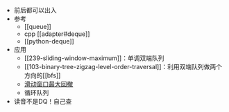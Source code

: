 - 前后都可以出入
- 参考
  - [[queue]]
  - cpp [[adapter#deque]]
  - [[python-deque]]
- 应用
  - [[239-sliding-window-maximum]]：单调双端队列
  - [[103-binary-tree-zigzag-level-order-traversal]]：利用双端队列做两个方向的[[bfs]]
  - [滑动窗口最大回撤](rolling_window_max_downfall.py)
  - 循环队列
- 读音不是DQ！自己查